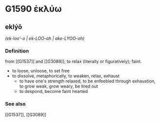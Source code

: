 # G1590 ἐκλύω

## eklýō

_(ek-loo'-o | ek-LOO-oh | ake-LYOO-oh)_

### Definition

from [[G1537]] and [[G3089]]; to relax (literally or figuratively); faint.

- to loose, unloose, to set free
- to dissolve, metaphorically, to weaken, relax, exhaust
  - to have one's strength relaxed, to be enfeebled through exhaustion, to grow weak, grow weary, be tired out
  - to despond, become faint hearted

### See also

[[G1537]], [[G3089]]

